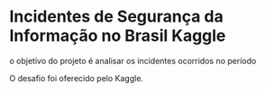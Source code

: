 # Incidentes de Segurança da Informação no Brasil Kaggle

o objetivo do projeto é analisar os incidentes ocorridos no período

O desafio foi oferecido pelo Kaggle.
